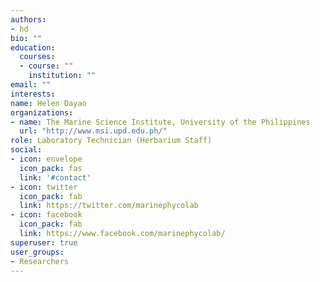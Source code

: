 ```yaml
---
authors:
- hd
bio: ""
education: 
  courses:
  - course: ""
    institution: ""
email: ""
interests: 
name: Helen Dayao
organizations:
- name: The Marine Science Institute, University of the Philippines
  url: "http://www.msi.upd.edu.ph/"
role: Laboratory Technician (Herbarium Staff)
social:
- icon: envelope
  icon_pack: fas
  link: '#contact'
- icon: twitter
  icon_pack: fab
  link: https://twitter.com/marinephycolab
- icon: facebook
  icon_pack: fab
  link: https://www.facebook.com/marinephycolab/
superuser: true
user_groups:
- Researchers
---
```


